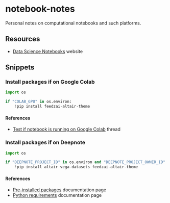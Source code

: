 # notebook-notes

Personal notes on computational notebooks and such platforms.

## Resources

- [Data Science Notebooks](https://datasciencenotebook.org/) website

## Snippets

### Install packages if on Google Colab

```python
import os

if "COLAB_GPU" in os.environ:
    !pip install feedzai-altair-theme
```

#### References

- [Test if notebook is running on Google Colab](https://stackoverflow.com/questions/53581278/test-if-notebook-is-running-on-google-colab) thread

### Install packages if on Deepnote

```python
import os

if "DEEPNOTE_PROJECT_ID" in os.environ and "DEEPNOTE_PROJECT_OWNER_ID" in os.environ:
    !pip install altair vega-datasets feedzai-altair-theme
```

#### References

- [Pre-installed packages](https://docs.deepnote.com/environment/pre-installed-packages) documentation page
- [Python requirements](https://docs.deepnote.com/environment/python-requirements) documentation page

